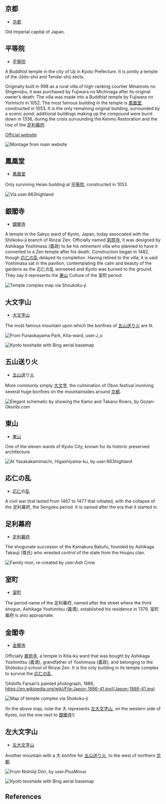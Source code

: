 ## 京都

- [京](きょう)[都](と)

Old Imperial capital of Japan.

## 平等院

- [平](びょう)[等](どう)[院](いん)

A Buddhist temple in the city of Uji in Kyoto Prefecture. It is jointly a temple of the Jōdo-shū and Tendai-shū sects.

Originally built in 998 as a rural villa of high-ranking courtier Minamoto no Shigenobu, it was purchased by Fujiwara no Michinaga after its original owner’s death. The villa was made into a Buddhist temple by Fujiwara no Yorimichi in 1052. The most famous building in the temple is [鳳凰堂](#鳳凰堂), constructed in 1053. It is the only remaining original building, surrounded by a scenic pond; additional buildings making up the compound were burnt down in 1336, during the crisis surrounding the Kenmu Restoration and the rise of the [足利幕府](#足利幕府).

[Official website](http://www.byodoin.or.jp/en/index.html)

![Montage from [main website](http://www.byodoin.or.jp/en/)](byoudouin-montage.jpg)

## 鳳凰堂

- [鳳](ほう)[凰](おう)[堂](どう)

Only surviving Heian building at [平等院](#平等院), constructed in 1053.

![Via [user:663highland](https://en.wikipedia.org/wiki/File:Byodo-in_in_Uji.jpg)](Byodo-in_in_Uji.jpg)

## 銀閣寺

- [銀](ぎん)[閣](かく)[寺](じ)

A temple in the Sakyo ward of Kyoto, Japan, today associated with the Shōkoku-ji branch of Rinzai Zen. Officially named [慈](じ)[照](しょう)[寺](じ), it was designed by Ashikaga Yoshimasa (義政) to be his retirement villa who planned to have it converted to a Zen temple after his death. Construction began in 1482, though [応仁の乱](#応仁の乱) delayed its completion. Having retired to the villa, it is said Yoshimasa sat in the pavilion, contemplating the calm and beauty of the gardens as the 応仁の乱 worsened and Kyoto was burned to the ground. They say it represents the [東山](#東山) Culture of the 室町 period.

![Temple complex map via [Shoukoku-ji](http://www.shokoku-ji.jp/g_sanpai.html)](shoukokuji-gin.png)

## 大文字山

- [大](だい)[文](もん)[字](じ)[山](やま)

The most famous mountain upon which the bonfires of [五山送り火](#五山送り火) are lit.

![From Funaokayama Park, Kita-ward, [user:J_o](https://commons.wikimedia.org/wiki/File:Gozanokuribi_Daimonji2.jpg)](Gozanokuribi_Daimonji2.jpg)

![Kyoto [texshade][Kyoto texshade] with Bing aerial basemap](kyoto-texshade.png)

## 五山送り火

- [五](ご)[山](ざん)[送](おく)り[火](び)

More commonly simply [大文字](#大文字), the culmination of Obon festival involving several huge bonfires on the mountainsides around [京都](#京都).

![Elegant schematic by showing the Kamo and Takano Rivers, by [Gozan-Okuribi.com](http://gozan-okuribi.com)](gozantop.gif)

## 東山

- [東](ひがし)[山](やま)

One of the eleven wards of Kyoto City, known for its historic preserved architecture.

![At Yasakakamimachi, Higashiyama-ku, by [user:663highland](https://commons.wikimedia.org/wiki/File:150124_At_Yasakakamimachi_Kyoto_Japan01n.jpg)](At_Yasakakamimachi_Kyoto_Japan01n.jpg)

## 応仁の乱

- [応](おお)[仁](にん)の[乱](らん)

A civil war that lasted from 1467 to 1477 that initiated, with the collapse of the 足利幕府, the Sengoku period. It is named after the era that it started in.
 
## 足利幕府

- [足](あし)[利](かが)[幕](ばく)[府](ふ)

The shogunate successor of the Kamakura Bakufu, founded by Ashikaga Takauji (尊氏) who wrested control of the state from the Houjou clan.

![Family mon, re-created by [user:Ash Crow](https://commons.wikimedia.org/wiki/File:Ashikaga_mon.svg)](Ashikaga_mon.svg)

## 室町

- [室](むろ)[町](まち)

The period name of the 足利幕府, named after the street where the third shogun, Ashikaga Yoshimitsu (義満), established his residence in 1379. 室町幕府 is also appropriate.

## 金閣寺

- [金](きん)[閣](かく)[寺](じ)

Officially [鹿](ろく)[苑](おん)[寺](じ),  a temple in Kita-ku ward that was bought by Ashikaga Yoshimitsu (義満), grandfather of Yoshimasa (義政), and belonging to the Shōkoku-ji school of Rinzai Zen. It is the only building in its temple complex to survive the [応仁の乱](#応仁の乱).

![Adolfo Farsari’s painted photograph, 1886, https://en.wikipedia.org/wiki/File:Japon-1886-41.jpg](Japon-1886-41.jpg)

![Map of temple complex via [Shokoku-ji](http://www.shokoku-ji.jp/k_sanpai.html)](shoukokuji-kin.png)

(In the above map, note the 大 represents [左大文字山](#左大文字山), on the western side of Kyoto, not the one next to [銀閣寺](#銀閣寺)!)

## 左大文字山

- [左](ひだり)[大](だい)[文](もん)[字](じ)[山](さん)

Another mountain with a 大 bonfire for [五山送り火](#五山送り火), to the west of northern [京都](#京都).

![From Nishiōji Dōri, by [user:PlusMinus](https://commons.wikimedia.org/wiki/File:HidariDaimonji.jpg)](HidariDaimonji.jpg)

![Kyoto [texshade][Kyoto texshade] with Bing aerial basemap](kyoto-texshade.png)

## References

[Kyoto texshade]: http://maps.aldebrn.me/Apps/#%7B%22version%22%3A0%2C%22baseLayerPicked%22%3A%7B%22name%22%3A%22Bing%20Maps%20Aerial%20with%20Labels%22%2C%22iconUrl%22%3A%22http%3A%2F%2Fmaps.aldebrn.me%2FBuild%2FCesium%2FWidgets%2FImages%2FImageryProviders%2FbingAerialLabels.png%22%7D%2C%22baseTerrainPicked%22%3A%7B%22name%22%3A%22WGS84%20Ellipsoid%22%7D%2C%22layers%22%3A%5B%7B%22url%22%3A%22%2F%2Fdev.virtualearth.net%22%2C%22isBaseLayer%22%3Atrue%2C%22alpha%22%3A1%2C%22brightness%22%3A1%2C%22contrast%22%3A1%2C%22hue%22%3A0%2C%22saturation%22%3A1%2C%22gamma%22%3A1.3%7D%2C%7B%22url%22%3A%22http%3A%2F%2Fmaps.aldebrn.me%2Fworld-tex-cgiar-90m%22%2C%22isBaseLayer%22%3Afalse%2C%22alpha%22%3A0.62%2C%22brightness%22%3A1.32%2C%22contrast%22%3A1.4%2C%22hue%22%3A0%2C%22saturation%22%3A1%2C%22gamma%22%3A1%7D%5D%2C%22terrainExaggeration%22%3A1%2C%22destination%22%3A%7B%22x%22%3A-3786181.378980977%2C%22y%22%3A3689859.397735441%2C%22z%22%3A3671115.2990479674%7D%2C%22orientation%22%3A%7B%22heading%22%3A0.0014865895153031161%2C%22pitch%22%3A-1.5707091488187594%2C%22roll%22%3A0%7D%7D
